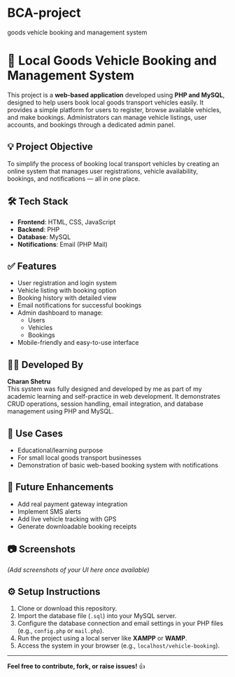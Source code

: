 # BCA-project
goods vehicle booking and management system 
# 🚚 Local Goods Vehicle Booking and Management System

This project is a **web-based application** developed using **PHP and MySQL**, designed to help users book local goods transport vehicles easily. It provides a simple platform for users to register, browse available vehicles, and make bookings. Administrators can manage vehicle listings, user accounts, and bookings through a dedicated admin panel.

## 💡 Project Objective

To simplify the process of booking local transport vehicles by creating an online system that manages user registrations, vehicle availability, bookings, and notifications — all in one place.

## 🛠️ Tech Stack

- **Frontend**: HTML, CSS, JavaScript  
- **Backend**: PHP  
- **Database**: MySQL  
- **Notifications**: Email (PHP Mail)

## ✅ Features

- User registration and login system  
- Vehicle listing with booking option  
- Booking history with detailed view  
- Email notifications for successful bookings  
- Admin dashboard to manage:
  - Users
  - Vehicles
  - Bookings  
- Mobile-friendly and easy-to-use interface

## 👨‍💻 Developed By

**Charan Shetru**  
This system was fully designed and developed by me as part of my academic learning and self-practice in web development. It demonstrates CRUD operations, session handling, email integration, and database management using PHP and MySQL.

## 📌 Use Cases

- Educational/learning purpose  
- For small local goods transport businesses  
- Demonstration of basic web-based booking system with notifications

## 🚀 Future Enhancements

- Add real payment gateway integration  
- Implement SMS alerts  
- Add live vehicle tracking with GPS  
- Generate downloadable booking receipts

## 📷 Screenshots

*(Add screenshots of your UI here once available)*

## ⚙️ Setup Instructions

1. Clone or download this repository.
2. Import the database file (`.sql`) into your MySQL server.
3. Configure the database connection and email settings in your PHP files (e.g., `config.php` or `mail.php`).
4. Run the project using a local server like **XAMPP** or **WAMP**.
5. Access the system in your browser (e.g., `localhost/vehicle-booking`).

---

**Feel free to contribute, fork, or raise issues!** 👍
